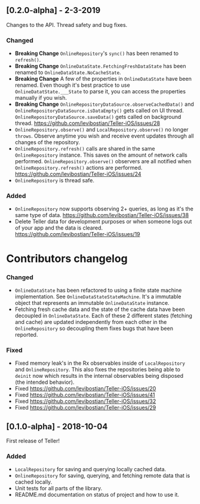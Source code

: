 ## [0.2.0-alpha] - 2-3-2019

Changes to the API. Thread safety and bug fixes. 

### Changed
- **Breaking Change** `OnlineRepository`'s `sync()` has been renamed to `refresh()`. 
- **Breaking Change** `OnlineDataState.FetchingFreshDataState` has been renamed to `OnlineDataState.NoCacheState`.
- **Breaking Change** A few of the properties in `OnlineDataState` have been renamed. Even though it's best practice to use `OnlineDatatState.___State` to parse it, you can access the properties manually if you wish. 
- **Breaking Change** `OnlineRepositoryDataSource.observeCachedData()` and `OnlineRepositoryDataSource.isDataEmpty()` gets called on UI thread. `OnlineRepositoryDataSource.saveData()` gets called on background thread. https://github.com/levibostian/Teller-iOS/issues/28
- `OnlineRepository.observe()` and `LocalRepository.observe()` no longer `throws`. Observe anytime you wish and receive event updates through all changes of the repository.
- `OnlineRepository.refresh()` calls are shared in the same `OnlineRepository` instance. This saves on the amount of network calls performed. `OnlineRepository.observe()` observers are all notified when `OnlineRepository.refresh()` actions are performed. https://github.com/levibostian/Teller-iOS/issues/24
- `OnlineRepository` is thread safe. 

### Added 
- `OnlineRepository` now supports observing 2+ queries, as long as it's the same type of data. https://github.com/levibostian/Teller-iOS/issues/38
- Delete Teller data for development purposes or when someone logs out of your app and the data is cleared. https://github.com/levibostian/Teller-iOS/issues/19

# Contributors changelog 

### Changed 
- `OnlineDataState` has been refactored to using a finite state machine implementation. See `OnlineDataStateStateMachine`. It's a immutable object that represents an immutable `OnlineDataState` instance. 
- Fetching fresh cache data and the state of the cache data have been decoupled in `OnlineDataState`. Each of these 2 different states (fetching and cache) are updated independently from each other in the `OnlineRepository` so decoupling them fixes bugs that have been reported. 

### Fixed
- Fixed memory leak's in the Rx observables inside of `LocalRepository` and `OnlineRepository`. This also fixes the repositories being able to `deinit` now which results in the internal observables being disposed (the intended behavior). 
- Fixed https://github.com/levibostian/Teller-iOS/issues/20
- Fixed https://github.com/levibostian/Teller-iOS/issues/41
- Fixed https://github.com/levibostian/Teller-iOS/issues/32
- Fixed https://github.com/levibostian/Teller-iOS/issues/29

## [0.1.0-alpha] - 2018-10-04

First release of Teller! 

### Added
- `LocalRepository` for saving and querying locally cached data.
- `OnlineRepository` for saving, querying, and fetching remote data that is cached locally.
- Unit tests for all parts of the library. 
- README.md documentation on status of project and how to use it.
